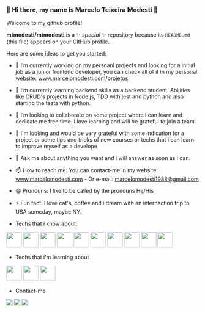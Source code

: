 ### 👋 Hi there, my name is Marcelo Teixeira Modesti 👋
Welcome to my github profile! 


**mtmodesti/mtmodesti** is a ✨ _special_ ✨ repository because its `README.md` (this file) appears on your GitHub profile.

Here are some ideas to get you started:

- 🔭 I’m currently working on my persoanl projects and looking for a initial job as a junior frontend developer, you can check all of it in my personal website: www.marcelomodesti.com/projetos

- 🌱 I’m currently learning backend skills as a backend student. Abilities like CRUD's projects in Node.js, TDD with jest and python and also starting the tests with python.

- 👯 I’m looking to collaborate on some project where i can learn and dedicate me free time. I love learning and will be grateful to join a team. 

- 🤔 I'm looking and would be very grateful with some indication for a project or some tips and tricks of new courses or techs that i can learn to improve myself as a develope

- 💬 Ask me about anything you want and i will answer as soon as i can. 

- 📫 How to reach me: You can contact-me in my website: www.marcelomodesti.com - Or e-mail: marcelomodesti1988@gmail.com

- 😄 Pronouns: I like to be called by the pronouns He/His

- ⚡ Fun fact: I love cat's, coffee and i dream with an internaction trip to USA someday, maybe NY.

- Techs that i know about:

<div>  
<img src="https://cdn.jsdelivr.net/gh/devicons/devicon/icons/git/git-original.svg" width="40" height="40"/> 
  <img src="https://cdn.jsdelivr.net/gh/devicons/devicon/icons/javascript/javascript-plain.svg"  width="40" height="40"/>
  <img src="https://cdn.jsdelivr.net/gh/devicons/devicon/icons/html5/html5-original-wordmark.svg" width="40" height="40" />
  <img src="https://cdn.jsdelivr.net/gh/devicons/devicon/icons/css3/css3-original-wordmark.svg" width="40" height="40" />
  <img src="https://cdn.jsdelivr.net/gh/devicons/devicon/icons/react/react-original.svg"  width="40" height="40" />
  <img src="https://cdn.jsdelivr.net/gh/devicons/devicon/icons/nodejs/nodejs-original.svg" width="40" height="40" />
  <img src="https://cdn.jsdelivr.net/gh/devicons/devicon/icons/redux/redux-original.svg" width="40" height="40"  />
  <img src="https://cdn.jsdelivr.net/gh/devicons/devicon/icons/typescript/typescript-original.svg" width="40" height="40"  />
  <img src="https://cdn.jsdelivr.net/gh/devicons/devicon/icons/docker/docker-original.svg"  width="40" height="40" />
  <img src="https://cdn.jsdelivr.net/gh/devicons/devicon/icons/mysql/mysql-original.svg"  width="40" height="40"/>
 </div>
 
 - Techs that i'm learning about
  <div>
  <img src="https://cdn.jsdelivr.net/gh/devicons/devicon/icons/python/python-original.svg"  width="40" height="40"/>
  <img src="https://cdn.jsdelivr.net/gh/devicons/devicon/icons/angularjs/angularjs-original.svg"  width="40" height="40"/>
  <img src="https://cdn.jsdelivr.net/gh/devicons/devicon/icons/kubernetes/kubernetes-plain.svg"  width="40" height="40"/>
 </div> 

- Contact-me

<div>

<a href="https://instagram.com/modestimarceloteixeira" target="_blank"><img src="https://img.shields.io/badge/-Instagram-%23E4405F?style=for-the-badge&logo=instagram&logoColor=white" target="_blank"></a>
<a href = "mailto:marcelomodesti1988@gmail.com"><img src="https://img.shields.io/badge/Gmail-D14836?style=for-the-badge&logo=gmail&logoColor=white" target="_blank"></a>
<a href="https://www.linkedin.com/in/macelomodesti/" target="_blank"><img src="https://img.shields.io/badge/-LinkedIn-%230077B5?style=for-the-badge&logo=linkedin&logoColor=white" target="_blank"></a>   
</div>

